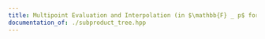 ```yaml
---
title: Multipoint Evaluation and Interpolation (in $\mathbb{F} _ p$ for FFT prime $p$)
documentation_of: ./subproduct_tree.hpp
---
```

